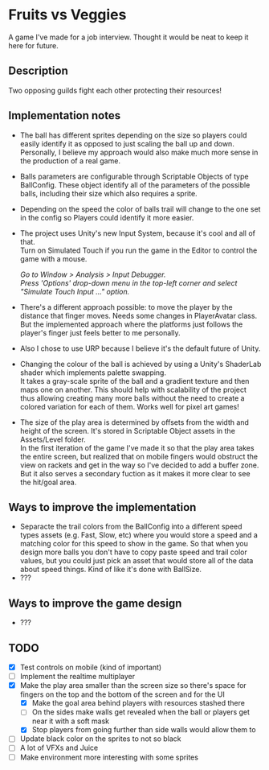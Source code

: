# Fruits vs Veggies

A game I've made for a job interview. Thought it would be neat to keep it here for future.

## Description

Two opposing guilds fight each other protecting their resources!

## Implementation notes

- The ball has different sprites depending on the size so players could easily identify it as opposed to just scaling the ball up and down.  
    Personally, I believe my approach would also make much more sense in the production of a real game.

- Balls parameters are configurable through Scriptable Objects of type BallConfig. These object identify all of the parameters of the possible balls, including their size which also requires a sprite.

- Depending on the speed the color of balls trail will change to the one set in the config so Players could identify it more easier.

- The project uses Unity's new Input System, because it's cool and all of that.  
    Turn on Simulated Touch if you run the game in the Editor to control the game with a mouse.

    _Go to Window > Analysis > Input Debugger._  
    _Press 'Options' drop-down menu in the top-left corner and select "Simulate Touch Input ..." option._

- There's a different approach possible: to move the player by the distance that finger moves. Needs some changes in PlayerAvatar class.  
    But the implemented approach where the platforms just follows the player's finger just feels better to me personally.

- Also I chose to use URP because I believe it's the default future of Unity.

- Changing the colour of the ball is achieved by using a Unity's ShaderLab shader which implements palette swapping.  
    It takes a gray-scale sprite of the ball and a gradient texture and then maps one on another. This should help with scalability of the project thus allowing creating many more balls without the need to create a colored variation for each of them. Works well for pixel art games!

- The size of the play area is determined by offsets from the width and height of the screen. It's stored in Scriptable Object assets in the Assets/Level folder.  
    In the first iteration of the game I've made it so that the play area takes the entire screen, but realized that on mobile fingers would obstruct the view on rackets and get in the way so I've decided to add a buffer zone.  
    But it also serves a secondary fuction as it makes it more clear to see the hit/goal area.

## Ways to improve the implementation

- Separacte the trail colors from the BallConfig into a different speed types assets (e.g. Fast, Slow, etc) where you would store a speed and a matching color for this speed to show in the game. So that when you design more balls you don't have to copy paste speed and trail color values, but you could just pick an asset that would store all of the data about speed things. Kind of like it's done with BallSize.
- ???

## Ways to improve the game design

- ???

## TODO

- [x] Test controls on mobile (kind of important)
- [ ] Implement the realtime multiplayer
- [x] Make the play area smaller than the screen size so there's space for fingers on the top and the bottom of the screen and for the UI
     - [x] Make the goal area behind players with resources stashed there
     - [ ] On the sides make walls get revealed when the ball or players get near it with a soft mask
     - [x] Stop players from going further than side walls would allow them to
- [ ] Update black color on the sprites to not so black
- [ ] A lot of VFXs and Juice
- [ ] Make environment more interesting with some sprites